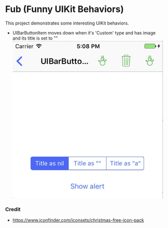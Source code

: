 # Fub (Funny UIKit Behaviors)

This project demonstrates some interesting UIKit behaviors.

* UIBarButtonItem moves down when it's 'Custom' type and has image and its title is set to ""
![UIBarButtonItem screenshot](https://github.com/zouchaoqun/Funny-UIKit-Behaviors/blob/master/Gifs/UIBarButtonItem.gif "UIBarButtonItem screenshot")

### Credit

* https://www.iconfinder.com/iconsets/christmas-free-icon-pack
